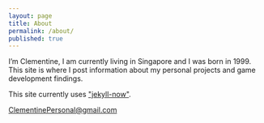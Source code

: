 ```yaml
---
layout: page
title: About
permalink: /about/
published: true
---
```

I’m Clementine, I am currently living in Singapore and I was born in 1999.
This site is where I post information about my personal projects and game development findings. 

This site currently uses ["jekyll-now"](https://github.com/barryclark/jekyll-now).

[ClementinePersonal@gmail.com](mailto:ClementinePersonal@gmail.com)
